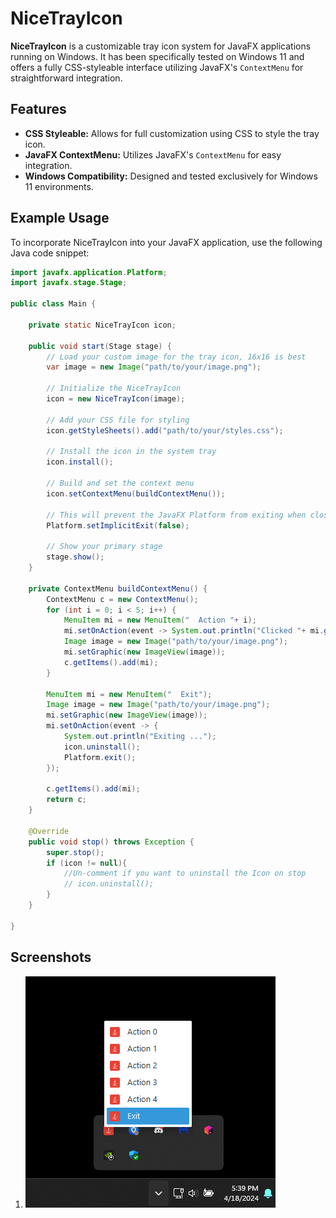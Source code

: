 
# NiceTrayIcon

**NiceTrayIcon** is a customizable tray icon system for JavaFX applications running on Windows. It has been specifically tested on Windows 11 and offers a fully CSS-styleable interface utilizing JavaFX's `ContextMenu` for straightforward integration.

## Features

- **CSS Styleable:** Allows for full customization using CSS to style the tray icon.
- **JavaFX ContextMenu:** Utilizes JavaFX's `ContextMenu` for easy integration.
- **Windows Compatibility:** Designed and tested exclusively for Windows 11 environments.

## Example Usage

To incorporate NiceTrayIcon into your JavaFX application, use the following Java code snippet:

```java
import javafx.application.Platform;
import javafx.stage.Stage;

public class Main {
    
    private static NiceTrayIcon icon;
    
    public void start(Stage stage) {
        // Load your custom image for the tray icon, 16x16 is best
        var image = new Image("path/to/your/image.png");

        // Initialize the NiceTrayIcon
        icon = new NiceTrayIcon(image);

        // Add your CSS file for styling
        icon.getStyleSheets().add("path/to/your/styles.css");

        // Install the icon in the system tray
        icon.install();

        // Build and set the context menu
        icon.setContextMenu(buildContextMenu());

        // This will prevent the JavaFX Platform from exiting when closing the Stages
        Platform.setImplicitExit(false);

        // Show your primary stage
        stage.show();
    }

    private ContextMenu buildContextMenu() {
        ContextMenu c = new ContextMenu();        
        for (int i = 0; i < 5; i++) {
            MenuItem mi = new MenuItem("  Action "+ i);
            mi.setOnAction(event -> System.out.println("Clicked "+ mi.getText()));
            Image image = new Image("path/to/your/image.png");
            mi.setGraphic(new ImageView(image));
            c.getItems().add(mi);
        }

        MenuItem mi = new MenuItem("  Exit");
        Image image = new Image("path/to/your/image.png");
        mi.setGraphic(new ImageView(image));
        mi.setOnAction(event -> {
            System.out.println("Exiting ...");
            icon.uninstall();
            Platform.exit();
        });

        c.getItems().add(mi);
        return c;
    }

    @Override
    public void stop() throws Exception {
        super.stop();
        if (icon != null){
            //Un-comment if you want to uninstall the Icon on stop
            // icon.uninstall();
        }
    } 
    
}
```

## Screenshots

1. ![Tray Icon Example](screenshots/1.png)

